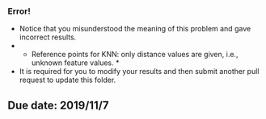 ### Error! ###
- Notice that you misunderstood the meaning of this problem and gave incorrect results.
- * Reference points for KNN: only distance values are given, i.e., unknown feature values. *
- It is required for you to modify your results and then submit another pull request to update this folder.
## Due date: 2019/11/7 ##
